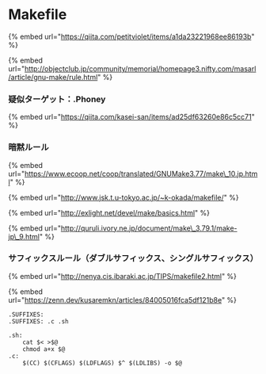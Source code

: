 # Makefile



{% embed url="https://qiita.com/petitviolet/items/a1da23221968ee86193b" %}

{% embed url="http://objectclub.jp/community/memorial/homepage3.nifty.com/masarl/article/gnu-make/rule.html" %}



### 疑似ターゲット：.Phoney

{% embed url="https://qiita.com/kasei-san/items/ad25df63260e86c5cc71" %}



### 暗黙ルール

{% embed url="https://www.ecoop.net/coop/translated/GNUMake3.77/make\_10.jp.html" %}

{% embed url="http://www.jsk.t.u-tokyo.ac.jp/~k-okada/makefile/" %}

{% embed url="http://exlight.net/devel/make/basics.html" %}

{% embed url="http://quruli.ivory.ne.jp/document/make\_3.79.1/make-jp\_9.html" %}



### サフィックスルール（ダブルサフィックス、シングルサフィックス）

{% embed url="http://nenya.cis.ibaraki.ac.jp/TIPS/makefile2.html" %}

{% embed url="https://zenn.dev/kusaremkn/articles/84005016fca5df121b8e" %}

```text
.SUFFIXES:
.SUFFIXES: .c .sh

.sh:
	cat $< >$@
	chmod a+x $@
.c:
	$(CC) $(CFLAGS) $(LDFLAGS) $^ $(LDLIBS) -o $@

```



